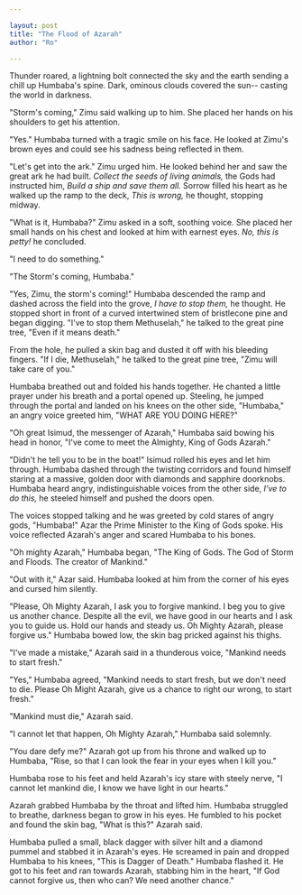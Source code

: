 ```yaml
---

layout: post
title: "The Flood of Azarah" 
author: "Ro"

---
```


<!--  

Choices:
    [WP] “Can I buy an extra wish?” he asked. The genie (you) ponders. Then, a very lucrative business model is born, with you as the CEO.

    [WP] you never thought that a plate of natchos,a tub of yogurt and a particle accelerator could create a universe, you stand corrected now.

    [WP] There is no such thing as "true immortality". Each "immortal" person simply has a very specific way of dying. Having been alive and kicking for over 1,400 years now, you have just ended up in heaven.

    [WP] A young woman discovers she can grant the wishes of anyone else but herself. Her great pride in seeing the joys of others is balanced against her own sorrow at never getting what she really wants for herself.


Prompt:
    [WP] Thunder rolls as dark clouds cloud out the sun. "Storm's coming," your partner tells you. But you have one last thing that still needs taken care of.

Premise:
    The Storm is here to destory mankind.

Setting:
    -- Gods have asked Humbaba to build ship
    -- Gods have asked him to take his family and seeds of every living animal
    -- He's on the ship and waits for the storm to come
    -- But something tells him that this is wrong, Gods cannot destory the mankind because they've made a mistake
    -- He defies them and attacks the King of Gods and kills him with a mythical sword he found while collecting seeds of every living animal
    -- He saves people from dying

Characters:
    Humans: Humbaba and zimu
    Gods: Azarah: God of Storm and Floods
-->

Thunder roared, a lightning bolt connected the sky and the earth sending a chill up Humbaba's spine. Dark, ominous clouds covered the sun-- casting the world in darkness.

"Storm's coming," Zimu said walking up to him. She placed her hands on his shoulders to get his attention.

"Yes." Humbaba turned with a tragic smile on his face. He looked at Zimu's brown eyes and could see his sadness being reflected in them.

"Let's get into the ark." Zimu urged him. He looked behind her and saw the great ark he had built. *Collect the seeds of living animals,* the Gods had instructed him, *Build a ship and save them all.* Sorrow filled his heart as he walked up the ramp to the deck, *This is wrong,* he thought, stopping midway.

"What is it, Humbaba?" Zimu asked in a soft, soothing voice. She placed her small hands on his chest and looked at him with earnest eyes. *No, this is petty!* he concluded.

"I need to do something."

"The Storm's coming, Humbaba."

"Yes, Zimu, the storm's coming!" Humbaba descended the ramp and dashed across the field into the grove, *I have to stop them,* he thought. He stopped short in front of a curved intertwined stem of bristlecone pine and began digging. "I've to stop them Methuselah," he talked to the great pine tree, "Even if it means death." 

From the hole, he pulled a skin bag and dusted it off with his bleeding fingers. "If I die, Methuselah," he talked to the great pine tree, "Zimu will take care of you."

Humbaba breathed out and folded his hands together. He chanted a little prayer under his breath and a portal opened up. Steeling, he jumped through the portal and landed on his knees on the other side, "Humbaba," an angry voice greeted him, "WHAT ARE YOU DOING HERE?"

"Oh great Isimud, the messenger of Azarah," Humbaba said bowing his head in honor, "I've come to meet the Almighty, King of Gods Azarah."

"Didn't he tell you to be in the boat!" Isimud rolled his eyes and let him through. Humbaba dashed through the twisting corridors and found himself staring at a massive, golden door with diamonds and sapphire doorknobs. Humbaba heard angry, indistinguishable voices from the other side, *I've to do this,* he steeled himself and pushed the doors open.

The voices stopped talking and he was greeted by cold stares of angry gods, "Humbaba!" Azar the Prime Minister to the King of Gods spoke. His voice reflected Azarah's anger and scared Humbaba to his bones.

"Oh mighty Azarah," Humbaba began, "The King of Gods. The God of Storm and Floods. The creator of Mankind."

"Out with it," Azar said. Humbaba looked at him from the corner of his eyes and cursed him silently.

"Please, Oh Mighty Azarah, I ask you to forgive mankind. I beg you to give us another chance. Despite all the evil, we have good in our hearts and I ask you to guide us. Hold our hands and steady us. Oh Mighty Azarah, please forgive us." Humbaba bowed low, the skin bag pricked against his thighs. 

"I've made a mistake," Azarah said in a thunderous voice, "Mankind needs to start fresh."

"Yes," Humbaba agreed, "Mankind needs to start fresh, but we don't need to die. Please Oh Might Azarah, give us a chance to right our wrong, to start fresh."

"Mankind must die," Azarah said.

"I cannot let that happen, Oh Mighty Azarah," Humbaba said solemnly.

"You dare defy me?" Azarah got up from his throne and walked up to Humbaba, "Rise, so that I can look the fear in your eyes when I kill you."

Humbaba rose to his feet and held Azarah's icy stare with steely nerve, "I cannot let mankind die, I know we have light in our hearts."

Azarah grabbed Humbaba by the throat and lifted him. Humbaba struggled to breathe, darkness began to grow in his eyes. He fumbled to his pocket and found the skin bag, "What is this?" Azarah said. 

Humbaba pulled a small, black dagger with silver hilt and a diamond pummel and stabbed it in Azarah's eyes. He screamed in pain and dropped Humbaba to his knees, "This is Dagger of Death." Humbaba flashed it. He got to his feet and ran towards Azarah, stabbing him in the heart, "If God cannot forgive us, then who can? We need another chance."
